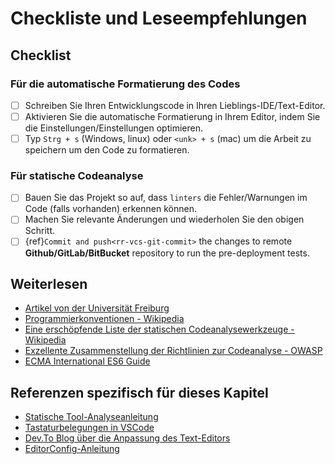 # Checkliste und Leseempfehlungen

## Checklist

### Für die automatische Formatierung des Codes

- [ ] Schreiben Sie Ihren Entwicklungscode in Ihren Lieblings-IDE/Text-Editor.
- [ ] Aktivieren Sie die automatische Formatierung in Ihrem Editor, indem Sie die Einstellungen/Einstellungen optimieren.
- [ ] Typ `Strg + s` (Windows, linux) oder `<unk> + s` (mac) um die Arbeit zu speichern um den Code zu formatieren.

### Für statische Codeanalyse

- [ ] Bauen Sie das Projekt so auf, dass `linters` die Fehler/Warnungen im Code (falls vorhanden) erkennen können.
- [ ] Machen Sie relevante Änderungen und wiederholen Sie den obigen Schritt.
- [ ] {ref}`Commit and push<rr-vcs-git-commit>` the changes to remote **Github/GitLab/BitBucket** repository to run the pre-deployment tests.

## Weiterlesen

- [Artikel von der Universität Freiburg](https://swt.informatik.uni-freiburg.de/service/coding-conventions)
- [Programmierkonventionen - Wikipedia](https://en.wikipedia.org/wiki/Coding_conventions)
- [Eine erschöpfende Liste der statischen Codeanalysewerkzeuge - Wikipedia](https://en.wikipedia.org/wiki/List_of_tools_for_static_code_analysis)
- [Exzellente Zusammenstellung der Richtlinien zur Codeanalyse - OWASP](https://owasp.org/www-community/controls/Static_Code_Analysis)
- [ECMA International ES6 Guide](http://www.ecma-international.org/ecma-262/6.0/)

## Referenzen spezifisch für dieses Kapitel

- [Statische Tool-Analyseanleitung](https://en.wikipedia.org/wiki/Static_program_analysis)
- [Tastaturbelegungen in VSCode](https://code.visualstudio.com/docs/getstarted/keybindings)
- [Dev.To Blog über die Anpassung des Text-Editors](https://dev.to/josuerodriguez98/my-vs-code-customization-i4o)
- [EditorConfig-Anleitung](https://editorconfig.org/)
